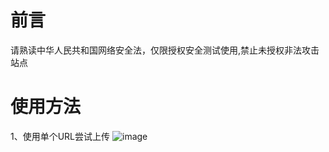 # 前言
请熟读中华人民共和国网络安全法，仅限授权安全测试使用,禁止未授权非法攻击站点

# 使用方法
1、使用单个URL尝试上传
![image](https://user-images.githubusercontent.com/62680449/145143414-7eb0342f-1081-4f02-a25e-561fc05e3427.png)

